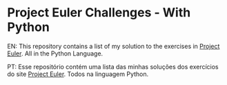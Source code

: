 # Project Euler Challenges - With Python

EN: This repository contains a list of my solution to the exercises in [Project Euler](https://projecteuler.net/archives).
All in the Python Language.

PT: Esse repositório contém uma lista das minhas soluções dos exercícios do site [Project Euler](https://projecteuler.net/archives).
Todos na linguagem Python.